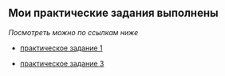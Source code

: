 ## Мои практические задания выполнены

_Посмотреть можно по ссылкам ниже_

- [практическое задание 1](https://jkrass210.github.io/practice-1/)
* [практическое задание 3](https://jkrass210.github.io/practice-3/)
